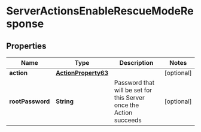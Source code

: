

# ServerActionsEnableRescueModeResponse


## Properties

| Name | Type | Description | Notes |
|------------ | ------------- | ------------- | -------------|
|**action** | [**ActionProperty63**](ActionProperty63.md) |  |  [optional] |
|**rootPassword** | **String** | Password that will be set for this Server once the Action succeeds |  [optional] |



